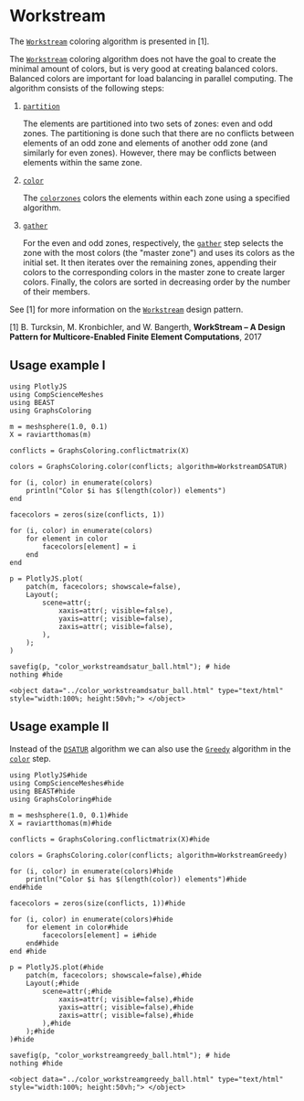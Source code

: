 # Workstream

The [`Workstream`](@ref) coloring algorithm is presented in [1].

The [`Workstream`](@ref) coloring algorithm does not have the goal to create the minimal
amount of colors, but is very good at creating balanced colors.
Balanced colors are important for load balancing in parallel computing.
The algorithm consists of the following steps:

1. [`partition`](@ref)

    The elements are partitioned into two sets of zones: even and odd zones.
    The partitioning is done such that there are no conflicts between elements of an odd zone
    and elements of another odd zone (and similarly for even zones).
    However, there may be conflicts between elements within the same zone.

2. [`color`](@ref)

    The [`colorzones`](@ref) colors the elements within each zone using a specified algorithm.

3. [`gather`](@ref)

    For the even and odd zones, respectively, the [`gather`](@ref) step selects the zone with the most colors (the "master zone") and uses its colors as the initial set.
    It then iterates over the remaining zones, appending their colors to the corresponding
    colors in the master zone to create larger colors.
    Finally, the colors are sorted in decreasing order by the number of their members.

See [1] for more information on the [`Workstream`](@ref) design pattern.

[1] B. Turcksin, M. Kronbichler, and W. Bangerth, **WorkStream – A Design Pattern for Multicore-Enabled Finite Element Computations**, 2017

## Usage example I

```@example color_ball_workstreamdsatur
using PlotlyJS
using CompScienceMeshes
using BEAST
using GraphsColoring

m = meshsphere(1.0, 0.1)
X = raviartthomas(m)

conflicts = GraphsColoring.conflictmatrix(X)

colors = GraphsColoring.color(conflicts; algorithm=WorkstreamDSATUR)

for (i, color) in enumerate(colors)
    println("Color $i has $(length(color)) elements")
end

facecolors = zeros(size(conflicts, 1))

for (i, color) in enumerate(colors)
    for element in color
        facecolors[element] = i
    end
end

p = PlotlyJS.plot(
    patch(m, facecolors; showscale=false),
    Layout(;
        scene=attr(;
            xaxis=attr(; visible=false),
            yaxis=attr(; visible=false),
            zaxis=attr(; visible=false),
        ),
    );
)

savefig(p, "color_workstreamdsatur_ball.html"); # hide
nothing #hide
```

```@raw html
<object data="../color_workstreamdsatur_ball.html" type="text/html"  style="width:100%; height:50vh;"> </object>
```

## Usage example II

Instead of the [`DSATUR`](@ref) algorithm we can also use the [`Greedy`](@ref) algorithm in the [`color`](@ref) step.

```@example color_ball_workstreamgreedy
using PlotlyJS#hide
using CompScienceMeshes#hide
using BEAST#hide
using GraphsColoring#hide

m = meshsphere(1.0, 0.1)#hide
X = raviartthomas(m)#hide

conflicts = GraphsColoring.conflictmatrix(X)#hide

colors = GraphsColoring.color(conflicts; algorithm=WorkstreamGreedy)

for (i, color) in enumerate(colors)#hide
    println("Color $i has $(length(color)) elements")#hide
end#hide

facecolors = zeros(size(conflicts, 1))#hide

for (i, color) in enumerate(colors)#hide
    for element in color#hide
        facecolors[element] = i#hide
    end#hide
end #hide

p = PlotlyJS.plot(#hide
    patch(m, facecolors; showscale=false),#hide
    Layout(;#hide
        scene=attr(;#hide
            xaxis=attr(; visible=false),#hide
            yaxis=attr(; visible=false),#hide
            zaxis=attr(; visible=false),#hide
        ),#hide
    );#hide
)#hide

savefig(p, "color_workstreamgreedy_ball.html"); # hide
nothing #hide
```

```@raw html
<object data="../color_workstreamgreedy_ball.html" type="text/html"  style="width:100%; height:50vh;"> </object>
```
